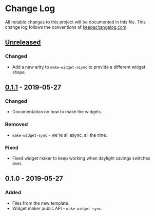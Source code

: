 # Change Log
All notable changes to this project will be documented in this file. This change log follows the conventions of [keepachangelog.com](http://keepachangelog.com/).

## [Unreleased]
### Changed
- Add a new arity to `make-widget-async` to provide a different widget shape.

## [0.1.1] - 2019-05-27
### Changed
- Documentation on how to make the widgets.

### Removed
- `make-widget-sync` - we're all async, all the time.

### Fixed
- Fixed widget maker to keep working when daylight savings switches over.

## 0.1.0 - 2019-05-27
### Added
- Files from the new template.
- Widget maker public API - `make-widget-sync`.

[Unreleased]: https://github.com/your-name/play-test-check/compare/0.1.1...HEAD
[0.1.1]: https://github.com/your-name/play-test-check/compare/0.1.0...0.1.1

